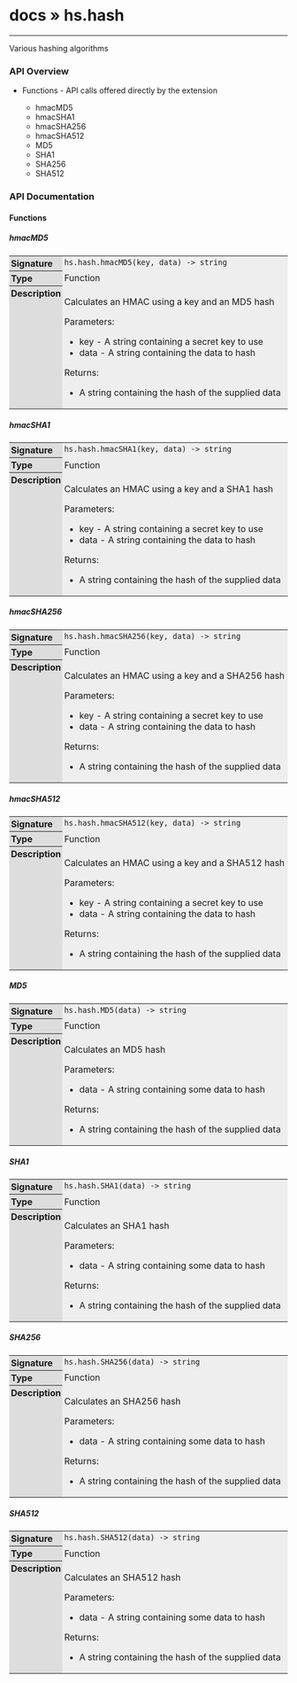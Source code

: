 # [docs](index.md) » hs.hash
---

Various hashing algorithms

<style type="text/css">
	a { text-decoration: none; }
	a:hover { text-decoration: underline; }
	th { background-color: #DDDDDD; vertical-align: top; padding: 3px; }
	td { width: 100%; background-color: #EEEEEE; vertical-align: top; padding: 3px; }
	table { width: 100% ; border: 1px solid #0; text-align: left; }
	section > table table td { width: 0; }
</style>
<link rel="stylesheet" href="../../css/docs.css" type="text/css" media="screen" />
<h3>API Overview</h3>
<ul>
<li>Functions - API calls offered directly by the extension</li>
  <ul>
	<li><a href="#hmacMD5">hmacMD5</a></li>
	<li><a href="#hmacSHA1">hmacSHA1</a></li>
	<li><a href="#hmacSHA256">hmacSHA256</a></li>
	<li><a href="#hmacSHA512">hmacSHA512</a></li>
	<li><a href="#MD5">MD5</a></li>
	<li><a href="#SHA1">SHA1</a></li>
	<li><a href="#SHA256">SHA256</a></li>
	<li><a href="#SHA512">SHA512</a></li>
  </ul>
</ul>
<h3>API Documentation</h3>
<h4 class="documentation-section">Functions</h4>
  <section id="hmacMD5">
	<h5><a href="#hmacMD5">hmacMD5</a></h5>
	<table>
	  <tr>
		<th>Signature</th>
		<td><code>hs.hash.hmacMD5(key, data) -&gt; string</code></td>
	  </tr>
	  <tr>
		<th>Type</th>
		<td>Function</td>
	  </tr>
	  <tr>
		<th>Description</th>
		<td><p>Calculates an HMAC using a key and an MD5 hash</p>
<p>Parameters:</p>
<ul>
<li>key - A string containing a secret key to use</li>
<li>data - A string containing the data to hash</li>
</ul>
<p>Returns:</p>
<ul>
<li>A string containing the hash of the supplied data</li>
</ul>
</td>
	  </tr>
	</table>
  </section>
  <section id="hmacSHA1">
	<h5><a href="#hmacSHA1">hmacSHA1</a></h5>
	<table>
	  <tr>
		<th>Signature</th>
		<td><code>hs.hash.hmacSHA1(key, data) -&gt; string</code></td>
	  </tr>
	  <tr>
		<th>Type</th>
		<td>Function</td>
	  </tr>
	  <tr>
		<th>Description</th>
		<td><p>Calculates an HMAC using a key and a SHA1 hash</p>
<p>Parameters:</p>
<ul>
<li>key - A string containing a secret key to use</li>
<li>data - A string containing the data to hash</li>
</ul>
<p>Returns:</p>
<ul>
<li>A string containing the hash of the supplied data</li>
</ul>
</td>
	  </tr>
	</table>
  </section>
  <section id="hmacSHA256">
	<h5><a href="#hmacSHA256">hmacSHA256</a></h5>
	<table>
	  <tr>
		<th>Signature</th>
		<td><code>hs.hash.hmacSHA256(key, data) -&gt; string</code></td>
	  </tr>
	  <tr>
		<th>Type</th>
		<td>Function</td>
	  </tr>
	  <tr>
		<th>Description</th>
		<td><p>Calculates an HMAC using a key and a SHA256 hash</p>
<p>Parameters:</p>
<ul>
<li>key - A string containing a secret key to use</li>
<li>data - A string containing the data to hash</li>
</ul>
<p>Returns:</p>
<ul>
<li>A string containing the hash of the supplied data</li>
</ul>
</td>
	  </tr>
	</table>
  </section>
  <section id="hmacSHA512">
	<h5><a href="#hmacSHA512">hmacSHA512</a></h5>
	<table>
	  <tr>
		<th>Signature</th>
		<td><code>hs.hash.hmacSHA512(key, data) -&gt; string</code></td>
	  </tr>
	  <tr>
		<th>Type</th>
		<td>Function</td>
	  </tr>
	  <tr>
		<th>Description</th>
		<td><p>Calculates an HMAC using a key and a SHA512 hash</p>
<p>Parameters:</p>
<ul>
<li>key - A string containing a secret key to use</li>
<li>data - A string containing the data to hash</li>
</ul>
<p>Returns:</p>
<ul>
<li>A string containing the hash of the supplied data</li>
</ul>
</td>
	  </tr>
	</table>
  </section>
  <section id="MD5">
	<h5><a href="#MD5">MD5</a></h5>
	<table>
	  <tr>
		<th>Signature</th>
		<td><code>hs.hash.MD5(data) -&gt; string</code></td>
	  </tr>
	  <tr>
		<th>Type</th>
		<td>Function</td>
	  </tr>
	  <tr>
		<th>Description</th>
		<td><p>Calculates an MD5 hash</p>
<p>Parameters:</p>
<ul>
<li>data - A string containing some data to hash</li>
</ul>
<p>Returns:</p>
<ul>
<li>A string containing the hash of the supplied data</li>
</ul>
</td>
	  </tr>
	</table>
  </section>
  <section id="SHA1">
	<h5><a href="#SHA1">SHA1</a></h5>
	<table>
	  <tr>
		<th>Signature</th>
		<td><code>hs.hash.SHA1(data) -&gt; string</code></td>
	  </tr>
	  <tr>
		<th>Type</th>
		<td>Function</td>
	  </tr>
	  <tr>
		<th>Description</th>
		<td><p>Calculates an SHA1 hash</p>
<p>Parameters:</p>
<ul>
<li>data - A string containing some data to hash</li>
</ul>
<p>Returns:</p>
<ul>
<li>A string containing the hash of the supplied data</li>
</ul>
</td>
	  </tr>
	</table>
  </section>
  <section id="SHA256">
	<h5><a href="#SHA256">SHA256</a></h5>
	<table>
	  <tr>
		<th>Signature</th>
		<td><code>hs.hash.SHA256(data) -&gt; string</code></td>
	  </tr>
	  <tr>
		<th>Type</th>
		<td>Function</td>
	  </tr>
	  <tr>
		<th>Description</th>
		<td><p>Calculates an SHA256 hash</p>
<p>Parameters:</p>
<ul>
<li>data - A string containing some data to hash</li>
</ul>
<p>Returns:</p>
<ul>
<li>A string containing the hash of the supplied data</li>
</ul>
</td>
	  </tr>
	</table>
  </section>
  <section id="SHA512">
	<h5><a href="#SHA512">SHA512</a></h5>
	<table>
	  <tr>
		<th>Signature</th>
		<td><code>hs.hash.SHA512(data) -&gt; string</code></td>
	  </tr>
	  <tr>
		<th>Type</th>
		<td>Function</td>
	  </tr>
	  <tr>
		<th>Description</th>
		<td><p>Calculates an SHA512 hash</p>
<p>Parameters:</p>
<ul>
<li>data - A string containing some data to hash</li>
</ul>
<p>Returns:</p>
<ul>
<li>A string containing the hash of the supplied data</li>
</ul>
</td>
	  </tr>
	</table>
  </section>
